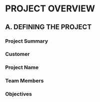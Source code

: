 # PROJECT OVERVIEW

## A. DEFINING THE PROJECT

### Project Summary

### Customer

### Project Name

### Team Members

### Objectives
